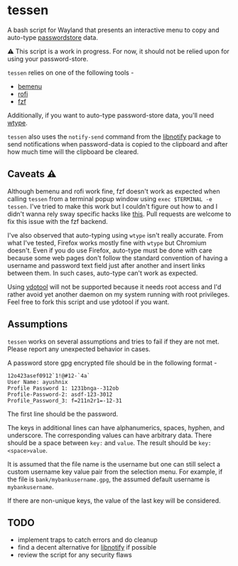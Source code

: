 # tessen

A bash script for Wayland that presents an interactive menu to copy and auto-type
[passwordstore](https://www.passwordstore.org/) data.

:warning: This script is a work in progress. For now, it should not be relied upon for using your
password-store.

`tessen` relies on one of the following tools -

- [bemenu](https://github.com/Cloudef/bemenu)
- [rofi](https://github.com/lbonn/rofi)
- [fzf](https://github.com/junegunn/fzf)

Additionally, if you want to auto-type password-store data, you'll need
[wtype](https://github.com/atx/wtype).

`tessen` also uses the `notify-send` command from the
[libnotify](https://gitlab.gnome.org/GNOME/libnotify) package to send notifications when
password-data is copied to the clipboard and after how much time will the clipboard be cleared.

## Caveats :warning:

Although bemenu and rofi work fine, fzf doesn't work as expected when calling `tessen` from a
terminal popup window using `exec $TERMINAL -e tessen`. I've tried to make this work but I couldn't
figure out how to and I didn't wanna rely sway specific hacks like
[this](https://github.com/FunctionalHacker/fzf-pass/blob/master/fzf-pass#L24). Pull requests are
welcome to fix this issue with the fzf backend.

I've also observed that auto-typing using `wtype` isn't really accurate. From what I've tested,
Firefox works mostly fine with `wtype` but Chromium doesn't. Even if you do use Firefox, auto-type
must be done with care because some web pages don't follow the standard convention of having a
username and password text field just after another and insert links between them. In such cases,
auto-type can't work as expected.

Using [ydotool](https://github.com/ReimuNotMoe/ydotool) will not be supported because it needs root
access and I'd rather avoid yet another daemon on my system running with root privileges. Feel free
to fork this script and use ydotool if you want.

## Assumptions

`tessen` works on several assumptions and tries to fail if they are not met. Please report any
unexpected behavior in cases.

A password store gpg encrypted file should be in the following format -

```
12o423asef0912`1!@#12-`4a`
User Name: ayushnix
Profile Password 1: 1231bnga--312ob
Profile-Password-2: asdf-123-3012
Profile_Password_3: f=211n2r1=-12-31
```

The first line should be the password.

The keys in additional lines can have alphanumerics, spaces, hyphen, and underscore. The
corresponding values can have arbitrary data.  There should be a space between `key:` and `value`.
The result should be `key:<space>value`.

It is assumed that the file name is the username but one can still select a custom username key
value pair from the selection menu. For example, if the file is `bank/mybankusername.gpg`, the
assumed default username is `mybankusername`.

If there are non-unique keys, the value of the last key will be considered.

## TODO

- implement traps to catch errors and do cleanup
- find a decent alternative for [libnotify](https://gitlab.gnome.org/GNOME/libnotify) if possible
- review the script for any security flaws
